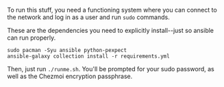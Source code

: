 To run this stuff, you need a functioning system where you can connect to the network and log in as a user and run `sudo` commands.

These are the dependencies you need to explicitly install--just so ansible can run properly.

```
sudo pacman -Syu ansible python-pexpect
ansible-galaxy collection install -r requirements.yml
```

Then, just run `./runme.sh`. You'll be prompted for your sudo password, as well as the Chezmoi encryption passphrase.
